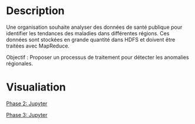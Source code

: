 # Description 

Une organisation souhaite analyser des données de santé publique pour identifier les tendances
des maladies dans différentes régions. Ces données sont stockées en grande quantité dans HDFS et
doivent être traitées avec MapReduce.

Objectif : Proposer un processus de traitement pour détecter les anomalies régionales.

# Visualiation

[Phase 2: Jupyter](https://github.com/alouanemed/BigDataProjectHealth/blob/master/Phase%202%20Visualitation%20-%20anomalies.ipynb)

[Phase 3: Jupyter](https://github.com/alouanemed/BigDataProjectHealth/blob/master/Phase%203%20-%20per%20region.ipynb)

